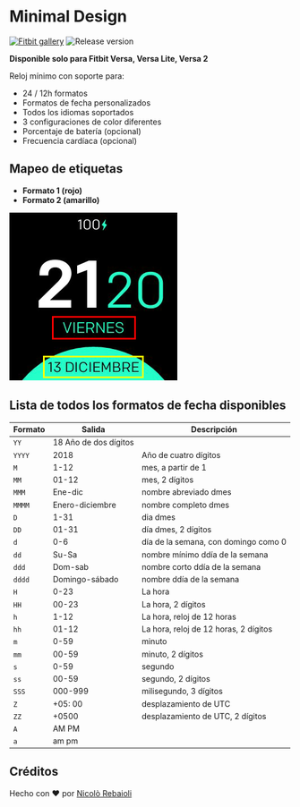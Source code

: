# Minimal Design
[![Fitbit gallery](https://img.shields.io/badge/Fitbit%20gallery-%2300B0B9?style=flat-square&logo=fitbit&logoColor=white)](https://gallery.fitbit.com/details/0f2f12b5-482e-4882-a733-d6687a0f1413)
![Release version](https://img.shields.io/github/v/release/Samurai016/Minimal-Design?style=flat-square)

**Disponible solo para Fitbit Versa, Versa Lite, Versa 2**

Reloj mínimo con soporte para:
- 24 / 12h formatos
- Formatos de fecha personalizados
- Todos los idiomas soportados
- 3 configuraciones de color diferentes
- Porcentaje de batería (opcional)
- Frecuencia cardíaca (opcional)

## Mapeo de etiquetas

- **Formato 1 (rojo)**
- **Formato 2 (amarillo)**

![Mapeo de etiquetas](labels.png)

## Lista de todos los formatos de fecha disponibles
| Formato | Salida | Descripción |
| ------ | ---------------- | ------------------------------------- |
| `YY` | 18 Año de dos dígitos |
| `YYYY` | 2018 | Año de cuatro dígitos |
| `M` | 1-12 | mes, a partir de 1 |
| `MM` | 01-12 | mes, 2 dígitos |
| `MMM` | Ene-dic | nombre abreviado dmes |
| `MMMM` | Enero-diciembre | nombre completo dmes |
| `D` | 1-31 | dia dmes |
| `DD` | 01-31 | día dmes, 2 dígitos |
| `d` | 0-6 | día de la semana, con domingo como 0 |
| `dd` | Su-Sa | nombre mínimo ddía de la semana |
| `ddd` | Dom-sab | nombre corto ddía de la semana |
| `dddd` | Domingo-sábado | nombre ddía de la semana |
| `H` | 0-23 | La hora |
| `HH` | 00-23 | La hora, 2 dígitos |
| `h` | 1-12 | La hora, reloj de 12 horas |
| `hh` | 01-12 | La hora, reloj de 12 horas, 2 dígitos |
| `m` | 0-59 | minuto |
| `mm` | 00-59 | minuto, 2 dígitos |
| `s` | 0-59 | segundo |
| `ss` | 00-59 | segundo, 2 dígitos |
| `SSS` | 000-999 | milisegundo, 3 dígitos |
| `Z` | +05: 00 | desplazamiento de UTC |
| `ZZ` | +0500 | desplazamiento de UTC, 2 dígitos |
| `A` | AM PM | |
| `a` | am pm | |

## Créditos
Hecho con :heart: por [Nicolò Rebaioli](https://www.rebaioli.altervista.org)